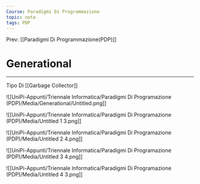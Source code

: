 ```yaml
---
Course: Paradigmi Di Programmazione
topic: nota
tags: PDP
---
```


Prev: [[Paradigmi Di Programmazione(PDP)]]

# Generational
---
Tipo Di [[Garbage Collector]]

![[UniPi-Appunti/Triennale Informatica/Paradigmi Di Programazione (PDP)/Media/Generational/Untitled.png]]

![[UniPi-Appunti/Triennale Informatica/Paradigmi Di Programazione (PDP)/Media/Untitled 1 3.png]]

![[UniPi-Appunti/Triennale Informatica/Paradigmi Di Programazione (PDP)/Media/Untitled 2 4.png]]

![[UniPi-Appunti/Triennale Informatica/Paradigmi Di Programazione (PDP)/Media/Untitled 3 4.png]]

![[UniPi-Appunti/Triennale Informatica/Paradigmi Di Programazione (PDP)/Media/Untitled 4 3.png]]
